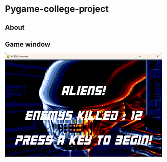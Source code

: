 # Pygame-college-project
<h2>About</h2>
<h2>Game window</h2>

![alt text](https://github.com/sean9207/Pygame-college-project/blob/main/Screenshot%202024-08-08%20213127.png)

